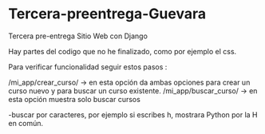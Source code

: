 # Tercera-preentrega-Guevara
Tercera pre-entrega Sitio Web con Django

Hay partes del codigo que no he finalizado, como por ejemplo el css.

Para verificar funcionalidad seguir estos pasos : 

/mi_app/crear_curso/ -> en esta opción da ambas opciones para crear un curso nuevo y para buscar un curso existente.
/mi_app/buscar_curso/ -> en esta opción muestra solo buscar cursos

-buscar por caracteres, por ejemplo si escribes h, mostrara Python por la H en común. 
